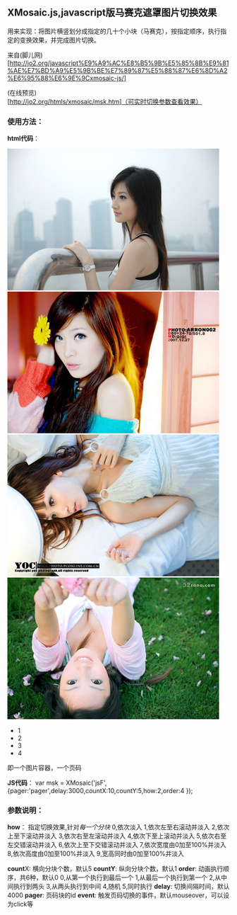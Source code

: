 ## XMosaic.js,javascript版马赛克遮罩图片切换效果

用来实现：将图片横竖划分成指定的几十个小块（马赛克），按指定顺序，执行指定的变换效果，并完成图片切换。

来自(脚儿网)[http://jo2.org/javascript%E9%A9%AC%E8%B5%9B%E5%85%8B%E9%81%AE%E7%BD%A9%E5%9B%BE%E7%89%87%E5%88%87%E6%8D%A2%E6%95%88%E6%9E%9Cxmosaic-js/]

(在线预览)[http://jo2.org/htmls/xmosaic/msk.htm]（可实时切换参数查看效果）

### 使用方法：

**html代码**：
    <div id="jsF">
    <a href="#" title=""><img src="images/s1.jpg" alt="" /></a>
    <a href="#" title=""><img src="images/s2.jpg" alt="" /></a>
    <a href="#" title=""><img src="images/s3.jpg" alt="" /></a>
    <a href="#" title=""><img src="images/s4.jpg" alt="" /></a>
    </div>
    <ul id="pager">
        <li class="on">1</li>
        <li>2</li>
        <li>3</li>
        <li>4</li>
    </ul>
即一个图片容器，一个页码

**JS代码**：
    var msk = XMosaic('jsF',{pager:'pager',delay:3000,countX:10,countY:5,how:2,order:4 });

### 参数说明：

**how**：
指定切换效果,针对*每一个分块*
0,依次淡入
1,依次左至右滚动并淡入
2,依次上至下滚动并淡入
3,依次右至左滚动并淡入
4,依次下至上滚动并淡入
5,依次右至左交错滚动并淡入
6,依次上至下交错滚动并淡入
7,依次宽度由0加至100%并淡入
8,依次高度由0加至100%并淡入
9,宽高同时由0加至100%并淡入

**count**X:
横向分块个数，默认5
**countY**:
纵向分块个数，默认1
**order**:
动画执行顺序，共6种，默认0
0,从第一个执行到最后一个
1,从最后一个执行到第一个
2,从中间执行到两头
3,从两头执行到中间
4,随机
5,同时执行
**delay**:
切换间隔时间，默认4000
**pager**:
页码块的id
**event**:
触发页码切换的事件，默认mouseover，可以设为click等